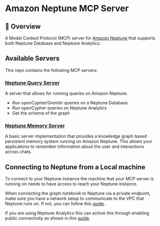 # Amazon Neptune MCP Server

## 🌟 Overview

A Model Context Protocol (MCP) server for [Amazon Neptune](https://aws.amazon.com/neptune/) that supports both Neptune Database and Neptune Analytics.

## Available Servers

This repo contains the following MCP servers:

### [Neptune Query Server](./neptune-query/README.md)

A server that allows for running queries on Amazon Neptune.

- Run openCypher/Gremlin queries on a Neptune Database
- Run openCypher queries on Neptune Analytics
- Get the schema of the graph


### [Neptune Memory Server](./neptune-memory/README.md)

A basic server implementation that provides a knowledge graph based persistent memory system running on Amazon Neptune.  This allows your applications to remember information about the user and interactions across chats.

## Connecting to Neptune from a Local machine
To connect to your Neptune instance the machine that your MCP server is running on needs to have access to reach your Neptune instance.

When connecting the graph notebook to Neptune via a private endpoint, make sure you have a network setup to communicate to the VPC that Neptune runs on. If not, you can follow this [guide](https://github.com/aws/graph-notebook/tree/main/additional-databases/neptune).

If you are using Neptune Analytics this can achive this through enabling public connectivity as shown in this [guide](https://docs.aws.amazon.com/neptune-analytics/latest/userguide/gettingStarted-connecting.html).
